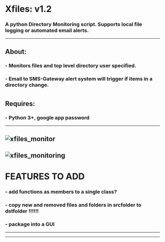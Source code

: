 # Xfiles: v1.2
### A python Directory Monitoring script. Supports local file logging or automated email alerts.
------------------------
## About:
### - Monitors files and top level directory user specified. 
### - Email to SMS-Gateway alert system will trigger if items in a directory change.
#
## Requires: 
### - Python 3+, google app password 
-----------------------------------
![xfiles_monitor](https://user-images.githubusercontent.com/52839097/174408130-3a573146-dd49-4fb9-813d-c7bf1facca3a.PNG)
-----------------------------------
![xfiles_monitoring](https://user-images.githubusercontent.com/52839097/174408838-66ed34ff-84ae-4cdd-a5ad-1706e5dcf6b2.PNG)
-----------------------------------
# FEATURES TO ADD 	

### - add functions as members to a single class?
### - copy new and removed files and folders in srcfolder to dstfolder !!!!!!
### - package into a GUI
------------------------------------
------------------------------------
